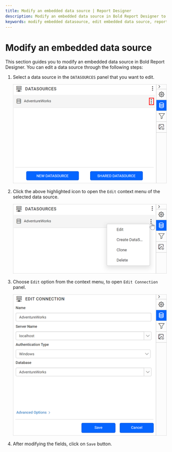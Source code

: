 ```yaml
---
title: Modify an embedded data source | Report Designer
description: Modify an embedded data source in Bold Report Designer to update the connection properties of data source.
keywords: modify embedded datasource, edit embedded data source, report-designer, web report-designer
---
```


# Modify an embedded data source

This section guides you to modify an embedded data source in Bold Report Designer. You can edit a data source through the following steps:

1. Select a data source in the `DATASOURCES` panel that you want to edit.

   ![Data source item menu icon](/static/assets/on-premise/images/report-designer/manage-data/datasource/data-source-item-menu-icon.png#width=525px)

2. Click the above highlighted icon to open the `Edit` context menu of the selected data source.

   ![Data panel context menu](/static/assets/on-premise/images/report-designer/manage-data/datasource/data-panel-context-menu.png#width=525px)

3. Choose `Edit` option from the context menu, to open `Edit Connection` panel.

   ![Edit connection panel](/static/assets/on-premise/images/report-designer/manage-data/datasource/edit-connection-panel.png#width=525px)

4. After modifying the fields, click on `Save` button.
